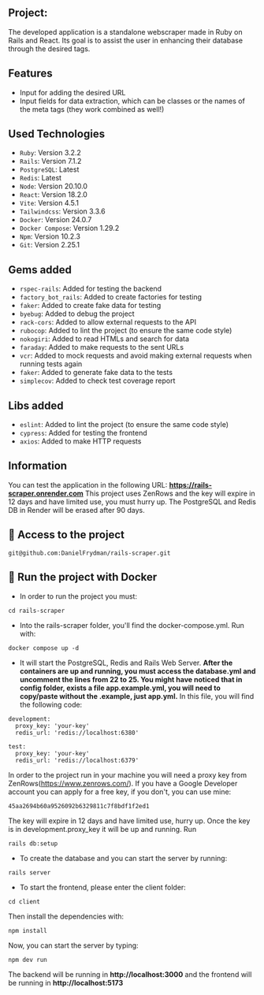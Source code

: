 ## Project:
The developed application is a standalone webscraper made in Ruby on Rails and React.
Its goal is to assist the user in enhancing their database through the desired tags.

## Features
- Input for adding the desired URL
- Input fields for data extraction, which can be classes or the names of the meta tags (they work combined as well!)

## Used Technologies
- `Ruby`: Version 3.2.2
- `Rails`: Version 7.1.2
- `PostgreSQL`: Latest
- `Redis`: Latest
- `Node`: Version 20.10.0
- `React`: Version 18.2.0
- `Vite`: Version 4.5.1
- `Tailwindcss`: Version 3.3.6
- `Docker`: Version  24.0.7
- `Docker Compose`: Version 1.29.2
- `Npm`: Version 10.2.3
- `Git`: Version 2.25.1

## Gems added
- `rspec-rails`: Added for testing the backend
- `factory_bot_rails`: Added to create factories for testing
- `faker`: Added to create fake data for testing
- `byebug`: Added to debug the project
- `rack-cors`: Added to allow external requests to the API
- `rubocop`: Added to lint the project (to ensure the same code style)
- `nokogiri`: Added to read HTMLs and search for data
- `faraday`: Added to make requests to the sent URLs
- `vcr`: Added to mock requests and avoid making external requests when running tests again
- `faker`: Added to generate fake data to the tests
- `simplecov`: Added to check test coverage report

## Libs added
- `eslint`: Added to lint the project (to ensure the same code style)
- `cypress`: Added for testing the frontend
- `axios`: Added to make HTTP requests

## Information
You can test the application in the following URL: **https://rails-scraper.onrender.com**
This project uses ZenRows and the key will expire in 12 days and have limited use, you must hurry up. The PostgreSQL and Redis DB in Render will be erased after 90 days.

## 📁 Access to the project
```shell
git@github.com:DanielFrydman/rails-scraper.git
```

## 🐳 Run the project with Docker
- In order to run the project you must: 
```shell
cd rails-scraper
```
- Into the rails-scraper folder,  you'll find the docker-compose.yml. Run with:
```shell
docker compose up -d
```
- It will start the PostgreSQL, Redis and Rails Web Server. **After the containers are up and running, you must access the database.yml and uncomment the lines from 22 to 25. You might have noticed that in config folder, exists a file app.example.yml, you will need to copy/paste without the .example, just app.yml.** In this file, you will find the following code:
```
development:
  proxy_key: 'your-key'
  redis_url: 'redis://localhost:6380'

test:
  proxy_key: 'your-key'
  redis_url: 'redis://localhost:6379'
```
In order to the project run in your machine you will need a proxy key from ZenRows(https://www.zenrows.com/). If you have a Google Developer account you can apply for a free key, if you don't, you can use mine:
```
45aa2694b60a9526092b6329811c7f8bdf1f2ed1
```
The key will expire in 12 days and have limited use, hurry up. Once the key is in development.proxy_key it will be up and running.
Run
```shell
rails db:setup
```
- To create the database and you can start the server by running:
```shell
rails server
```
- To start the frontend, please enter the client folder:
```shell
cd client
```
Then install the dependencies with:
```shell
npm install
```
Now, you can start the server by typing:
```shell
npm dev run
```
The backend will be running in **http://localhost:3000** and the frontend will be running in  **http://localhost:5173**
